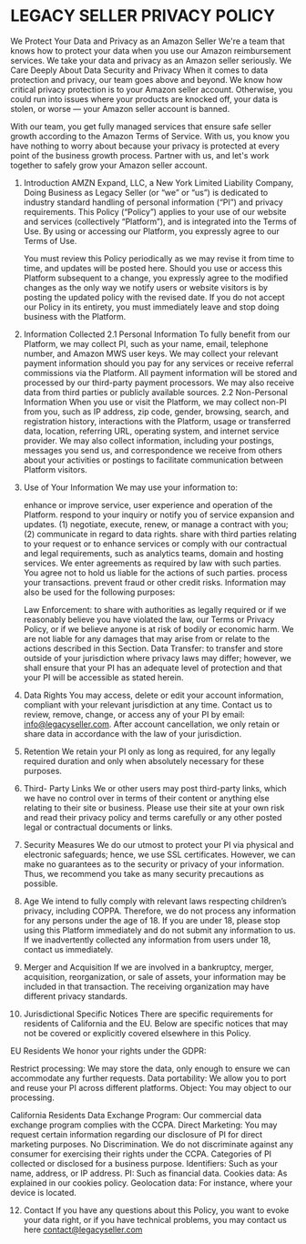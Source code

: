 # LEGACY SELLER PRIVACY POLICY
We Protect Your Data and Privacy as an  Amazon Seller
We're a team that knows how to protect your data when you use our Amazon reimbursement services. We take your data and privacy as an Amazon seller seriously.
We Care Deeply About Data Security and Privacy
When it comes to data protection and privacy, our team goes above and beyond. We know how critical privacy protection is to your Amazon seller account. Otherwise, you could run into issues where your products are knocked off, your data is stolen, or worse –– your Amazon seller account is banned.

With our team, you get fully managed services that ensure safe seller growth according to the Amazon Terms of Service. With us, you know you have nothing to worry about because your privacy is protected at every point of the business growth process. Partner with us, and let's work together to safely grow your Amazon seller account.

1. Introduction
   AMZN Expand, LLC, a New York Limited Liability Company, Doing Business as Legacy Seller (or “we” or “us”) is dedicated to industry standard handling of personal information (“PI”) and privacy requirements. This Policy (“Policy”) applies to your use of our website and services (collectively “Platform”), and is integrated into the Terms of Use. By using or accessing our Platform, you expressly agree to our Terms of Use.

   You must review this Policy periodically as we may revise it from time to time, and updates will be posted here. Should you use or access this Platform subsequent to a change, you expressly agree to the modified changes as the only way we notify users or website visitors is by posting the updated policy with the revised date. If you do not accept our Policy in its entirety, you must immediately leave and stop doing business with the Platform.

2. Information Collected
   2.1 Personal Information
      To fully benefit from our Platform, we may collect PI, such as your name, email, telephone number, and Amazon MWS user keys. We may collect your relevant payment information should you pay for any services or receive referral commissions via the Platform. All payment information will be stored and processed by our third-party payment processors. We may also receive data from third parties or publicly available sources.
   2.2 Non-Personal Information
   When you use or visit the Platform, we may collect non-PI from you, such as IP address, zip code, gender, browsing, search, and registration history, interactions with the Platform, usage or transferred data, location, referring URL, operating system, and internet service provider. We may also collect information, including your postings, messages you send us, and correspondence we receive from others about your activities or postings to facilitate communication between Platform visitors.

3. Use of Your Information
   We may use your information to:

   enhance or improve service, user experience and operation of the Platform.
   respond to your inquiry or notify you of service expansion and updates.
   (1) negotiate, execute, renew, or manage a contract with you; (2) communicate in regard to data rights.
   share with third parties relating to your request or to enhance services or comply with our contractual and legal requirements, such as analytics teams, domain and hosting services.
   We enter agreements as required by law with such parties.
   You agree not to hold us liable for the actions of such parties.
   process your transactions.
   prevent fraud or other credit risks.
   Information may also be used for the following purposes:

   Law Enforcement: to share with authorities as legally required or if we reasonably believe you have violated the law, our Terms or Privacy Policy, or if we believe anyone is at risk of bodily or economic harm. We are not liable for any damages that may arise from or relate to the actions described in this Section. 
   Data Transfer: to transfer and store outside of your jurisdiction where privacy laws may differ; however, we shall ensure that your PI has an adequate level of protection and that your PI will be accessible as stated herein.
   
4. Data Rights
   You may access, delete or edit your account information, compliant with your relevant jurisdiction at any time. Contact us to review, remove, change, or access any of your PI by email: info@legacyseller.com. After account cancellation, we only retain or share data in accordance with the law of your jurisdiction.

5. Retention
   We retain your PI only as long as required, for any legally required duration and only when absolutely necessary for these purposes.

7. Third- Party Links
   We or other users may post third-party links, which we have no control over in terms of their content or anything else relating to their site or business. Please use their site at your own risk and read their privacy policy and terms carefully or any other posted legal or contractual documents or links.

8. Security Measures
   We do our utmost to protect your PI via physical and electronic safeguards; hence, we use SSL certificates. However, we can make no guarantees as to the security or privacy of your information. Thus, we recommend you take as many security precautions as possible.

9. Age
   We intend to fully comply with relevant laws respecting children’s privacy, including COPPA. Therefore, we do not process any information for any persons under the age of 18. If you are under 18, please stop using this Platform immediately and do not submit any information to us. If we inadvertently collected any information from users under 18, contact us immediately.

10. Merger and Acquisition
   If we are involved in a bankruptcy, merger, acquisition, reorganization, or sale of assets, your information may be included in that transaction. The receiving organization may have different privacy standards.

11. Jurisdictional Specific Notices
   There are specific requirements for residents of California and the EU. Below are specific notices that may not be covered or explicitly covered elsewhere in this Policy.

   EU Residents
   We honor your rights under the GDPR:

   Restrict processing: We may store the data, only enough to ensure we can accommodate any further requests. 
   Data portability: We allow you to port and reuse your PI across different platforms. 
   Object: You may object to our processing.


   California Residents
   Data Exchange Program: Our commercial data exchange program complies with the CCPA. 
   Direct Marketing: You may request certain information regarding our disclosure of PI for direct marketing purposes.
   No Discrimination. We do not discriminate against any consumer for exercising their rights under the CCPA.
   Categories of PI collected or disclosed for a business purpose.
   Identifiers: Such as your name, address, or IP address.
   PI: Such as financial data.
   Cookies data: As explained in our cookies policy. 
   Geolocation data: For instance, where your device is located.

12. Contact
   If you have any questions about this Policy, you want to evoke your data right, or if you have technical problems, you may contact us here contact@legacyseller.com
